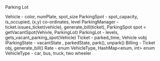 Parking Lot

Vehicle - color, numPlate, spot_size
ParkingSpot - spot_capacity, is_occupied, (x,y) co-ordinates, level
ParkingManager - ticket.issues_ticket(vehicle), generate_bill(ticket), ParkingSpot spot = getVacantSpot(Vehivle, ParkingLot)
ParkingLot - levels, gets_vacant_parking_spot(Vehicle)
Ticket - parked_time, Vehicle vobj
IParkingState - vacantState , parkedState, park(), unpark() 
Billing - Ticket obj, generate_bill()
Rate - enum VehicleType, HashMap<enum, int>
enum VehicleType - car, bus, truck, two wheeler
